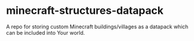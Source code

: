 # minecraft-structures-datapack
A repo for storing custom Minecraft buildings/villages as a datapack which can be included into Your world.
